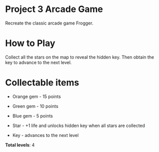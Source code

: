 # Project 3 Arcade Game

Recreate the classic arcade game Frogger.

# How to Play

Collect all the stars on the map to reveal the hidden key. Then obtain the key to advance to the next level.

# Collectable items

* Orange gem  - 15 points

* Green gem - 10 points

* Blue gem - 5 points

* Star - +1 life and unlocks hidden key when all stars are collected

* Key - advances to the next level

**Total levels**: 4
